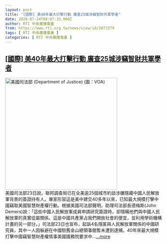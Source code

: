 ```yaml
---
layout: post
title: "[國際] 美40年最大打擊行動 廣查25城涉竊智財共軍學者"
date: 2020-07-24T08:07:33.000Z
author: RTI 中央廣播電臺
from: https://www.rti.org.tw/news/view/id/2073379
tags: [ RTI 中央廣播電臺 ]
categories: [ RTI 中央廣播電臺 ]
---
```

<!--1595578053000-->
[[國際] 美40年最大打擊行動 廣查25城涉竊智財共軍學者](https://www.rti.org.tw/news/view/id/2073379)
------

<div>
<img src="https://static.rti.org.tw/assets/thumbnails/2018/09/26/153793046618226.jpg" width="360" alt="美國司法部 (Department of Justice) (圖：VOA)" title="美國司法部 (Department of Justice) (圖：VOA)"><br>美國司法部23日說，聯邦調查局已在全美逾25個城市約談涉嫌隱藏中國人民解放軍背景的簽證持有人。專家形容這是美中建交40多年以來，已知最大規模打擊中國竊取美國智慧財產權行動。根據美國司法部聲明，助理司法部長德梅斯(John Demers)說：「這些中國人民解放軍成員申請研究簽證時，卻隱瞞他們與中國人民解放軍的真實從屬關係。這是中國共產黨占我們開放社會的便宜，並利用學術機構計畫的另一部分。」司法部23日也宣布，起訴4名隱匿與人民解放軍關係的中國研究員，其中一人因躲避在中國駐舊金山總領事館暫未遭到逮捕。40年來最大規模 打擊中國竊智慧財產權情事美國國務院要求中...<a target="_blank" href="https://www.rti.org.tw/news/view/id/2073379">...more</a>
</div>
